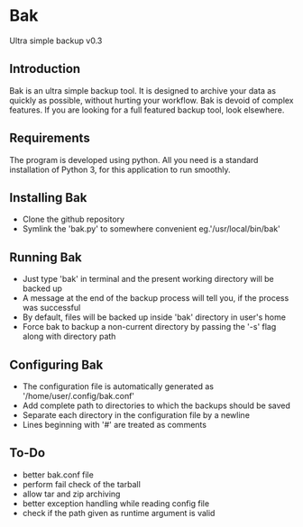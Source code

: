 # Bak
Ultra simple backup v0.3


## Introduction
Bak is an ultra simple backup tool. It is designed to archive your data as quickly as possible,
without hurting your workflow. Bak is devoid of complex features. If you are looking for a full
featured backup tool, look elsewhere.

## Requirements
The program is developed using python. All you need is a standard installation of Python 3,
for this application to run smoothly.

## Installing Bak
- Clone the github repository
- Symlink the 'bak.py' to somewhere convenient eg.'/usr/local/bin/bak'

## Running Bak
- Just type 'bak' in terminal and the present working directory will be backed up
- A message at the end of the backup process will tell you, if the process was successful
- By default, files will be backed up inside 'bak' directory in user's home
- Force bak to backup a non-current directory by passing the '-s' flag along with directory path

## Configuring Bak
- The configuration file is automatically generated as '/home/user/.config/bak.conf'
- Add complete path to directories to which the backups should be saved
- Separate each directory in the configuration file by a newline
- Lines beginning with '#' are treated as comments

## To-Do 
- better bak.conf file
- perform fail check  of the tarball
- allow tar and zip archiving
- better exception handling while reading config file
- check if the path given as runtime argument is valid

